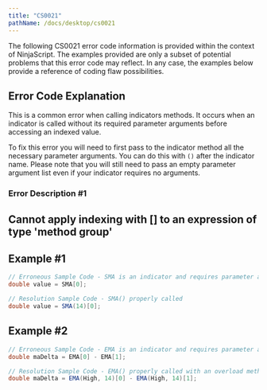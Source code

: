 ```yaml
---
title: "CS0021"
pathName: /docs/desktop/cs0021
---
```


The following CS0021 error code information is provided within the context of NinjaScript. The examples provided are only a subset of potential problems that this error code may reflect. In any case, the examples below provide a reference of coding flaw possibilities.

## Error Code Explanation

This is a common error when calling indicators methods. It occurs when an indicator is called without its required parameter arguments before accessing an indexed value.

To fix this error you will need to first pass to the indicator method all the necessary parameter arguments. You can do this with `()` after the indicator name. Please note that you will still need to pass an empty parameter argument list even if your indicator requires no arguments.

### Error Description #1

## Cannot apply indexing with [] to an expression of type 'method group'

## Example #1

```csharp
// Erroneous Sample Code - SMA is an indicator and requires parameter arguments
double value = SMA[0];

// Resolution Sample Code - SMA() properly called
double value = SMA(14)[0];
```

## Example #2

```csharp
// Erroneous Sample Code - EMA is an indicator and requires parameter arguments
double maDelta = EMA[0] - EMA[1];

// Resolution Sample Code - EMA() properly called with an overload method (one of several variations)
double maDelta = EMA(High, 14)[0] - EMA(High, 14)[1];
```
